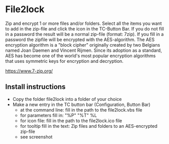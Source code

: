 # File2lock

Zip and encrypt 1 or more files and/or folders. Select all the items you want to add in the zip-file and click the icon in the TC-Button Bar. If you do not fill in a password the result will be a normal zip-file (format: 7zip). If you fill in a password the zipfile will be encrypted with the AES-algorithm. The AES encryption algorithm is a "block cipher" originally created by two Belgians named Joan Daemen and Vincent Rijmen. Since its adoption as a standard, AES has become one of the world's most popular encryption algorithms that uses symmetric keys for encryption and decryption.

https://www.7-zip.org/


## Install instructions

* Copy the folder file2lock into a folder of your choice
* Make a new entry in the TC button bar (Configuration, Button Bar)
    - at the command line: fill in the path to the file2lock.vbs file
    - for parameters fill in: "%P" "%T" %L
    - for icon file: fill in the path to the file2lock.ico file
    - for tooltip fill in the text: Zip files and folders to an AES-encrypted zip-file
    - see screenshot
